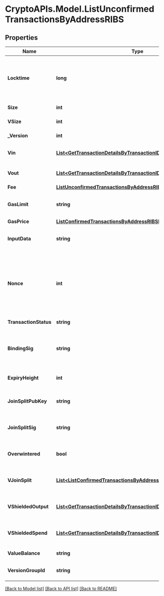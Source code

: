 # CryptoAPIs.Model.ListUnconfirmedTransactionsByAddressRIBS

## Properties

Name | Type | Description | Notes
------------ | ------------- | ------------- | -------------
**Locktime** | **long** | Represents the locktime on the transaction on the specific blockchain, i.e. the blockheight at which the transaction is valid. | 
**Size** | **int** | Represents the total size of this transaction. | 
**VSize** | **int** | Represents the virtual size of this transaction. | 
**_Version** | **int** | Defines the version of the transaction. | 
**Vin** | [**List&lt;GetTransactionDetailsByTransactionIDRIBSZVin&gt;**](GetTransactionDetailsByTransactionIDRIBSZVin.md) | Object Array representation of transaction inputs | 
**Vout** | [**List&lt;GetTransactionDetailsByTransactionIDRIBSZVout&gt;**](GetTransactionDetailsByTransactionIDRIBSZVout.md) | Object Array representation of transaction outputs | 
**Fee** | [**ListUnconfirmedTransactionsByAddressRIBSECFee**](ListUnconfirmedTransactionsByAddressRIBSECFee.md) |  | 
**GasLimit** | **string** | Represents the amount of gas used by this specific transaction alone. | 
**GasPrice** | [**ListConfirmedTransactionsByAddressRIBSBSCGasPrice**](ListConfirmedTransactionsByAddressRIBSBSCGasPrice.md) |  | 
**InputData** | **string** | Represents additional information that is required for the transaction. | 
**Nonce** | **int** | Represents the sequential running number for an address, starting from 0 for the first transaction. E.g., if the nonce of a transaction is 10, it would be the 11th transaction sent from the sender&#39;s address. | 
**TransactionStatus** | **string** | String representation of the transaction status | 
**BindingSig** | **string** | It is used to enforce balance of Spend and Output transfers, in order to prevent their replay across transactions. | 
**ExpiryHeight** | **int** | Represents a block height after which the transaction will expire. | 
**JoinSplitPubKey** | **string** | Represents an encoding of a JoinSplitSig public validating key. | 
**JoinSplitSig** | **string** | Is used to sign transactions that contain at least one JoinSplit description. | 
**Overwintered** | **bool** | \&quot;Overwinter\&quot; is the network upgrade for the Zcash blockchain. | 
**VJoinSplit** | [**List&lt;ListConfirmedTransactionsByAddressRIBSZVJoinSplit&gt;**](ListConfirmedTransactionsByAddressRIBSZVJoinSplit.md) | Represents a sequence of JoinSplit descriptions using BCTV14 proofs. | 
**VShieldedOutput** | [**List&lt;GetTransactionDetailsByTransactionIDRIBSZVShieldedOutput&gt;**](GetTransactionDetailsByTransactionIDRIBSZVShieldedOutput.md) | Object Array representation of transaction output descriptions | 
**VShieldedSpend** | [**List&lt;GetTransactionDetailsByTransactionIDRIBSZVShieldedSpend&gt;**](GetTransactionDetailsByTransactionIDRIBSZVShieldedSpend.md) | Object Array representation of transaction spend descriptions | 
**ValueBalance** | **string** | Defines the transaction value balance. | 
**VersionGroupId** | **string** | Represents the transaction version group ID. | 

[[Back to Model list]](../README.md#documentation-for-models) [[Back to API list]](../README.md#documentation-for-api-endpoints) [[Back to README]](../README.md)

